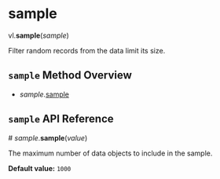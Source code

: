# sample

vl.<b>sample</b>(<em>sample</em>)

Filter random records from the data limit its size.

## <code>sample</code> Method Overview

* <em>sample</em>.<a href="#sample">sample</a>

## <code>sample</code> API Reference

<a name="sample">#</a>
<em>sample</em>.<b>sample</b>(<em>value</em>)

The maximum number of data objects to include in the sample.

__Default value:__ `1000`

